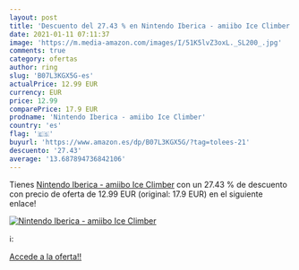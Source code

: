 ```yaml
---
layout: post
title: 'Descuento del 27.43 % en Nintendo Iberica - amiibo Ice Climber'
date: 2021-01-11 07:11:37
image: 'https://m.media-amazon.com/images/I/51K5lvZ3oxL._SL200_.jpg'
comments: true
category: ofertas
author: ring
slug: 'B07L3KGX5G-es'
actualPrice: 12.99 EUR
currency: EUR
price: 12.99
comparePrice: 17.9 EUR
prodname: 'Nintendo Iberica - amiibo Ice Climber'
country: 'es'
flag: '🇪🇸'
buyurl: 'https://www.amazon.es/dp/B07L3KGX5G/?tag=tolees-21'
descuento: '27.43'
average: '13.687894736842106'
---
```


Tienes [Nintendo Iberica - amiibo Ice Climber](https://www.amazon.es/dp/B07L3KGX5G/?tag=tolees-21) con un 27.43 % de descuento con precio de oferta de 12.99 EUR (original: 17.9 EUR) en el siguiente enlace!

[![Nintendo Iberica - amiibo Ice Climber](https://m.media-amazon.com/images/I/51K5lvZ3oxL._SL200_.jpg)](https://www.amazon.es/dp/B07L3KGX5G/?tag=tolees-21)

ℹ️:


[Accede a la oferta!!](https://www.amazon.es/dp/B07L3KGX5G/?tag=tolees-21)
